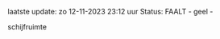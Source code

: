 laatste update: 
zo 12-11-2023 23:12   uur 
Status: FAALT - geel - 
<div class="service Y">schijfruimte</div>